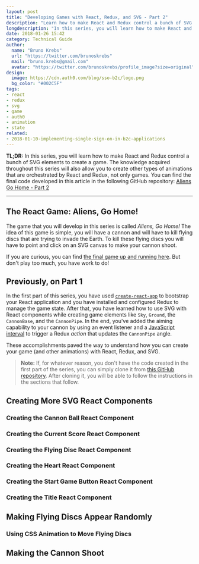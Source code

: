 ```yaml
---
layout: post
title: "Developing Games with React, Redux, and SVG - Part 2"
description: "Learn how to make React and Redux control a bunch of SVG elements to create a game."
longdescription: "In this series, you will learn how to make React and Redux control a bunch of SVG elements to create a game. The knowledge acquired throughout this series will also allow you to create other types of animations that are orchestrated by React and Redux, not only games."
date: 2018-01-26 15:42
category: Technical Guide
author:
  name: "Bruno Krebs"
  url: "https://twitter.com/brunoskrebs"
  mail: "bruno.krebs@gmail.com"
  avatar: "https://twitter.com/brunoskrebs/profile_image?size=original"
design:
  image: https://cdn.auth0.com/blog/sso-b2c/logo.png
  bg_color: "#002C5F"
tags:
- react
- redux
- svg
- game
- auth0
- animation
- state
related:
- 2018-01-10-implementing-single-sign-on-in-b2c-applications
---
```


**TL;DR:** In this series, you will learn how to make React and Redux control a bunch of SVG elements to create a game. The knowledge acquired throughout this series will also allow you to create other types of animations that are orchestrated by React and Redux, not only games. You can find the final code developed in this article in the following GitHub repository: [Aliens Go Home - Part 2](https://github.com/auth0-blog/aliens-go-home-part-2)

---

## The React Game: Aliens, Go Home!

The game that you will develop in this series is called *Aliens, Go Home!* The idea of this game is simple, you will have a cannon and will have to kill flying discs that are trying to invade the Earth. To kill these flying discs you will have to point and click on an SVG canvas to make your cannon shoot.

If you are curious, you can find [the final game up and running here](http://bang-bang.digituz.com.br/). But don't play too much, you have work to do!

## Previously, on Part 1

In the first part of this series, you have used [`create-react-app`](https://github.com/facebookincubator/create-react-app) to bootstrap your React application and you have installed and configured Redux to manage the game state. After that, you have learned how to use SVG with React components while creating game elements like `Sky`, `Ground`, the `CannonBase`, and the `CannonPipe`. In the end, you've added the aiming capability to your cannon by using an event listener and a [JavaScript interval](https://www.w3schools.com/jsref/met_win_setinterval.asp) to trigger a Redux *action* that updates the `CannonPipe` angle.

These accomplishments paved the way to understand how you can create your game (and other animations) with React, Redux, and SVG.

> **Note:** If, for whatever reason, you don't have the code created in the first part of the series, you can simply clone it from [this GitHub repository](https://github.com/auth0-blog/aliens-go-home-part-1). After cloning it, you will be able to follow the instructions in the sections that follow.

## Creating More SVG React Components

### Creating the Cannon Ball React Component

### Creating the Current Score React Component

### Creating the Flying Disc React Component

### Creating the Heart React Component

### Creating the Start Game Button React Component

### Creating the Title React Component

## Making Flying Discs Appear Randomly

### Using CSS Animation to Move Flying Discs

## Making the Cannon Shoot
